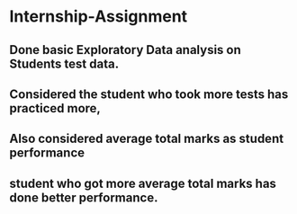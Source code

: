# Internship-Assignment
## Done basic Exploratory Data analysis on Students test data.
## Considered the student who took more tests has practiced more,
## Also considered average total marks as student performance 
## student who got more average total marks has done better performance.
